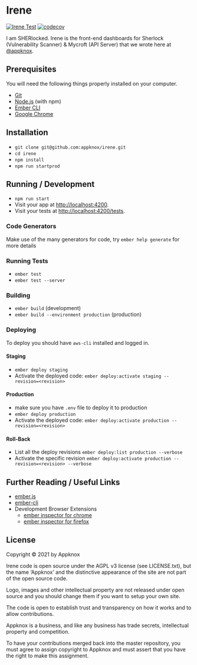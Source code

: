 # Irene

[![Irene Test](https://github.com/appknox/irene/actions/workflows/test.yaml/badge.svg)](https://github.com/appknox/irene/actions/workflows/test.yaml)
[![codecov](https://codecov.io/gh/appknox/irene/branch/develop/graph/badge.svg?token=9spv62CzBb)](https://codecov.io/gh/appknox/irene)

I am SHERlocked. Irene is the front-end dashboards for Sherlock (Vulnerability Scanner) & Mycroft (API Server) that we wrote here at [@appknox](https://github.com/appknox).

## Prerequisites

You will need the following things properly installed on your computer.

- [Git](https://git-scm.com/)
- [Node.js](https://nodejs.org/) (with npm)
- [Ember CLI](https://ember-cli.com/)
- [Google Chrome](https://google.com/chrome/)

## Installation

- `git clone git@github.com:appknox/irene.git`
- `cd irene`
- `npm install`
- `npm run startprod`

## Running / Development

- `npm run start`
- Visit your app at [http://localhost:4200](http://localhost:4200).
- Visit your tests at [http://localhost:4200/tests](http://localhost:4200/tests).

### Code Generators

Make use of the many generators for code, try `ember help generate` for more details

### Running Tests

- `ember test`
- `ember test --server`

### Building

- `ember build` (development)
- `ember build --environment production` (production)

### Deploying

To deploy you should have `aws-cli` installed and logged in.

#### Staging

- `ember deploy staging`
- Activate the deployed code: `ember deploy:activate staging --revision=<revision>`

#### Production

- make sure you have `.env` file to deploy it to production
- `ember deploy production`
- Activate the deployed code: `ember deploy:activate production --revision=<revision>`

#### Roll-Back

- List all the deploy revisions `ember deploy:list production --verbose`
- Activate the specific revision `ember deploy:activate production --revision=<revision> --verbose`

## Further Reading / Useful Links

- [ember.js](https://emberjs.com/)
- [ember-cli](https://ember-cli.com/)
- Development Browser Extensions
  - [ember inspector for chrome](https://chrome.google.com/webstore/detail/ember-inspector/bmdblncegkenkacieihfhpjfppoconhi)
  - [ember inspector for firefox](https://addons.mozilla.org/en-US/firefox/addon/ember-inspector/)

## License

Copyright © 2021 by Appknox

Irene code is open source under the AGPL v3 license (see LICENSE.txt), but the name ‘Appknox’ and the distinctive appearance of the site are not part of the open source code.

Logo, images and other intellectual property are not released under open source and you should change them if you want to setup your own site.

The code is open to establish trust and transparency on how it works and to allow contributions.

Appknox is a business, and like any business has trade secrets, intellectual property and competition.

To have your contributions merged back into the master repository, you must agree to assign copyright to Appknox and must assert that you have the right to make this assignment.
